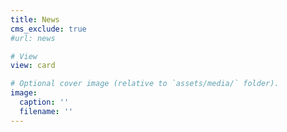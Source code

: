 ```yaml
---
title: News
cms_exclude: true
#url: news

# View
view: card

# Optional cover image (relative to `assets/media/` folder).
image:
  caption: ''
  filename: ''
---
```

